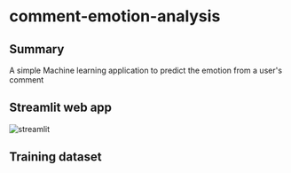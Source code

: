 # comment-emotion-analysis

## Summary
A simple Machine learning application to predict the emotion from a user's comment

## Streamlit web app

![streamlit](https://user-images.githubusercontent.com/82372483/143548181-fdb88fef-2d74-4ea3-892f-baa92f445bf1.png)

## Training dataset
